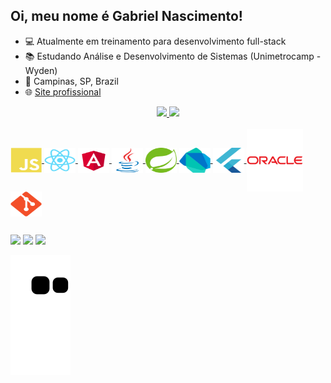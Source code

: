 ## Oi, meu nome é Gabriel Nascimento!

- 💻 Atualmente em treinamento para desenvolvimento full-stack
- 📚 Estudando Análise e Desenvolvimento de Sistemas (Unimetrocamp - Wyden)
- 📌 Campinas, SP, Brazil
- 🌐 <a href="https://portifolio-bf9c5.web.app/" >Site profissional<a/>

<div align="center">
  <a href="https://github.com/DevGabrielHN">
  <img height="180em" src="https://github-readme-stats.vercel.app/api?username=DevGabrielHN&show_icons=true&theme=dark&include_all_commits=true&count_private=true"/>
  <img height="180em" src="https://github-readme-stats.vercel.app/api/top-langs/?username=DevGabrielHN&layout=compact&langs_count=7&theme=dark"/>
</div>



  
<div style="display: inline_block"><br>
  <img align="center" alt="Gabriel-Js" height="40" width="50" src="https://raw.githubusercontent.com/devicons/devicon/master/icons/javascript/javascript-plain.svg">
  <img align="center" alt="Gabriel-React" height="40" width="50" src="https://raw.githubusercontent.com/devicons/devicon/master/icons/react/react-original.svg">
  <img align="center" alt="Gabriel-AngularJs" height="40" width="50" src="https://raw.githubusercontent.com/devicons/devicon/master/icons/angular/angular-original.svg">
  <img align="center" alt="Gabriel-Java" height="40" width="50" src="https://github.com/devicons/devicon/blob/master/icons/java/java-original.svg">
  <img align="center" alt="Gabriel-spring" height="40" width="50" src="https://raw.githubusercontent.com/devicons/devicon/master/icons/spring/spring-original.svg">
  <img align="center" alt="Gabriel-dart" height="40" width="50" src="https://github.com/devicons/devicon/blob/master/icons/dart/dart-original.svg">
  <img align="center" alt="Gabriel-flutter" height="40" width="50" src="https://raw.githubusercontent.com/devicons/devicon/master/icons/flutter/flutter-original.svg">
  <img align="center" alt="Gabriel-oracle" height="100" width="90" src="https://github.com/devicons/devicon/blob/master/icons/oracle/oracle-original.svg">
  <img align="center" alt="Gabriel-Git" height="40" width="50" src="https://raw.githubusercontent.com/devicons/devicon/master/icons/git/git-original.svg">
</div>
  
##
  
<div>
  <a href="https://www.linkedin.com/in/gabriel-nascimento-a620a8242/" target="_blank"><img src="https://img.shields.io/badge/-LinkedIn-%230077B5?style=for-the-badge&logo=linkedin&logoColor=white" target="_blank"></a>
 <a href = "gabrielhnasc@outlook.com"><img src="https://img.shields.io/badge/-Gmail-%23333?style=for-the-badge&logo=gmail&logoColor=white" target="_blank"></a>
  <a href="https://www.instagram.com/gabriel_hn01/?next=%2F" target="_blank"><img src="https://img.shields.io/badge/-Instagram-%23E4405F?style=for-the-badge&logo=instagram&logoColor=white" target="_blank"></a>
  
  ![Snake animation](https://github.com/rafaballerini/rafaballerini/blob/output/github-contribution-grid-snake.svg)
</div>
